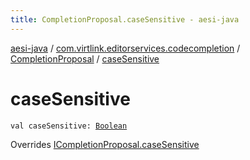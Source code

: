 ```yaml
---
title: CompletionProposal.caseSensitive - aesi-java
---
```


[aesi-java](../../index.html) / [com.virtlink.editorservices.codecompletion](../index.html) / [CompletionProposal](index.html) / [caseSensitive](.)

# caseSensitive

`val caseSensitive: `[`Boolean`](https://kotlinlang.org/api/latest/jvm/stdlib/kotlin/-boolean/index.html)

Overrides [ICompletionProposal.caseSensitive](../-i-completion-proposal/case-sensitive.html)

